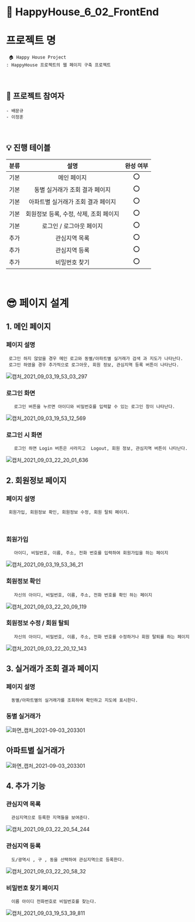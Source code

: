 # 🎯 HappyHouse_6_02_FrontEnd

# 프로젝트 명
     🏠 Happy House Project 
    : HappyHouse 프로젝트의 웹 페이지 구축 프로젝트 

<br>

## 🧑 프로젝트 참여자
    - 배문규
    - 이정훈

<br>

## 💡 진행 테이블
|분류|설명|완성 여부|
|:-:|:-:|:-:|
|기본|메인 페이지|⭕️|
|기본|동별 실거래가 조회 결과 페이지|⭕️|
|기본|아파트별 실거래가 조회 결과 페이지|⭕️|
|기본|회원정보 등록, 수정, 삭제, 조회 페이지|⭕️|
|기본|로그인 / 로그아웃 페이지|⭕️|
|추가|관심지역 목록|⭕️|
|추가|관심지역 등록|⭕️|
|추가|비밀번호 찾기|⭕️|
<br>

# 😎 페이지 설계
## 1. 메인 페이지 
### 페이지 설명
     로그인 하지 않았을 경우 메인 로고와 동별/아파트별 실거래가 검색 과 지도가 나타난다.
     로그인 하였을 경우 추가적으로 로그아웃, 회원 정보, 관심지역 등록 버튼이 나타난다.
![캡처_2021_09_03_19_53_03_297](https://user-images.githubusercontent.com/67899393/131994553-9618d0ba-17f2-47fc-a3a8-0a87c3fcae23.png)

### 로그인 화면
       로그인 버튼을 누르면 아이디와 비밀번호를 입력할 수 있는 로그인 창이 나타난다.
![캡처_2021_09_03_19_53_12_569](https://user-images.githubusercontent.com/67899393/131994585-f8e5e23a-8256-41b0-9e7b-24d83b0f0aae.png)

### 로그인 시 화면
       로그인 하면 Login 버튼은 사라지고  Logout, 회원 정보, 관심지역 버튼이 나타난다.
![캡처_2021_09_03_22_20_01_636](https://user-images.githubusercontent.com/67899393/132011976-ce04add1-a58f-439e-857f-d916212ac2f9.png)

## 2. 회원정보 페이지
### 페이지 설명
     회원가입, 회원정보 확인, 회원정보 수정, 회원 탈퇴 페이지.
<br>

### 회원가입
       아이디, 비밀번호, 이름, 주소, 전화 번호를 입력하여 회원가입을 하는 페이지
![캡처_2021_09_03_19_53_36_21](https://user-images.githubusercontent.com/67899393/131994639-77410fe6-d2e5-47c4-92d4-eb3f25334af5.png)

### 회원정보 확인
       자신의 아이디, 비밀번호, 이름, 주소, 전화 번호를 확인 하는 페이지
![캡처_2021_09_03_22_20_09_119](https://user-images.githubusercontent.com/67899393/132012026-aaefd833-1d65-4045-9903-7654b5f57a3b.png)

### 회원정보 수정 / 회원 탈퇴
       자신의 아이디, 비밀번호, 이름, 주소, 전화 번호를 수정하거나 회원 탈퇴를 하는 페이지
![캡처_2021_09_03_22_20_12_143](https://user-images.githubusercontent.com/67899393/132012056-e79b27a4-ea40-4319-bd8f-767503fde3d7.png)



## 3. 실거래가 조회 결과 페이지
### 페이지 설명
      동별/아파트별의 실거래가를 조회하여 확인하고 지도에 표시한다.
### 동별 실거래가

![화면_캡처_2021-09-03_203301](https://lab.ssafy.com/anvo930524/hw/uploads/48471ca6bcfdfb103ba219548df978ae/%ED%99%94%EB%A9%B4_%EC%BA%A1%EC%B2%98_2021-09-03_203245.png)

## 아파트별 실거래가

![화면_캡처_2021-09-03_203301](https://lab.ssafy.com/anvo930524/hw/uploads/d09f0a0eb2cc47397d10c925e68dc59c/%ED%99%94%EB%A9%B4_%EC%BA%A1%EC%B2%98_2021-09-03_203301.png)

## 4. 추가 기능
### 관심지역 목록
      관심지역으로 등록한 지역들을 보여준다.

![캡처_2021_09_03_22_20_54_244](https://user-images.githubusercontent.com/67899393/132012177-96f186d7-9708-48d6-9b8b-ccee33a4f2e0.png)

### 관심지역 등록
      도/광역시 , 구 , 동을 선택하여 관심지역으로 등록한다.

![캡처_2021_09_03_22_20_58_32](https://user-images.githubusercontent.com/67899393/132012202-a278f0eb-cecb-473f-bda7-3563a716e0e7.png)


### 비밀번호 찾기 페이지
      이름 아이디 전화번호로 비밀번호를 찾는다.
![캡처_2021_09_03_19_53_39_811](https://user-images.githubusercontent.com/67899393/131994719-6c1a86a6-ba4e-4363-b164-a93a9244ada7.png)


